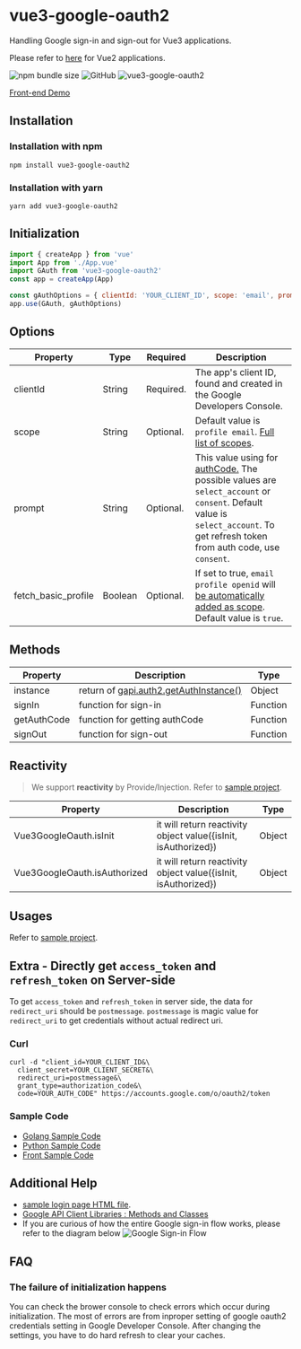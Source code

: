 # vue3-google-oauth2
Handling Google sign-in and sign-out for Vue3 applications. 

Please refer to [here](https://github.com/guruahn/vue-google-oauth2) for Vue2 applications.


![npm bundle size](https://img.shields.io/bundlephobia/minzip/vue3-google-oauth2.svg)
![GitHub](https://img.shields.io/npm/l/vue3-google-oauth2)
![vue3-google-oauth2](https://img.shields.io/npm/dt/vue3-google-oauth2.svg)


[Front-end Demo](https://github.com/guruahn/vue3-google-oauth2)

## Installation
### Installation with npm
```
npm install vue3-google-oauth2
```

### Installation with yarn
```
yarn add vue3-google-oauth2
```

## Initialization
```javascript
import { createApp } from 'vue'
import App from './App.vue'
import GAuth from 'vue3-google-oauth2'
const app = createApp(App)

const gAuthOptions = { clientId: 'YOUR_CLIENT_ID', scope: 'email', prompt: 'consent', fetch_basic_profile: false }
app.use(GAuth, gAuthOptions)
```


## Options
| Property     | Type     | Required        | Description     |
|--------------|----------|-----------------|-----------------|
| clientId     | String   | Required.       | The app's client ID, found and created in the Google Developers Console. |
| scope        | String   | Optional.       | Default value is `profile email`. [Full list of scopes](https://developers.google.com/identity/protocols/googlescopes). |
| prompt       | String   | Optional.       | This value using for [authCode.](https://developers.google.com/api-client-library/javascript/reference/referencedocs#gapiauth2offlineaccessoptions) The possible values are `select_account` or `consent`. Default value is `select_account`. To get refresh token from auth code, use `consent`.|
| fetch_basic_profile       | Boolean   | Optional.       | If set to true, `email profile openid` will [be automatically added as scope](https://developers.google.com/identity/sign-in/web/sign-in). Default value is `true`. |

## Methods
| Property     | Description        | Type     |
|--------------|--------------------|----------|
| instance   | return of [gapi.auth2.getAuthInstance()](https://developers.google.com/identity/sign-in/web/reference#gapiauth2authresponse)   | Object |
| signIn       | function for sign-in | Function  |
| getAuthCode  | function for getting authCode | Function  |
| signOut      | function for sign-out | Function  |

## Reactivity
> We support **reactivity** by Provide/Injection. Refer to [sample project](https://github.com/guruahn/vue3-google-oauth2).

| Property     | Description        | Type     |
|--------------|--------------------|----------|
| Vue3GoogleOauth.isInit   | it will return reactivity object value({isInit, isAuthorized})  | Object |
| Vue3GoogleOauth.isAuthorized   | it will return reactivity object value({isInit, isAuthorized})  | Object |

## Usages
Refer to [sample project](https://github.com/guruahn/vue3-google-oauth2).


## Extra - Directly get `access_token` and `refresh_token` on Server-side
To get `access_token` and `refresh_token` in server side, the data for `redirect_uri` should be `postmessage`. `postmessage` is magic value for `redirect_uri` to get credentials without actual redirect uri.

### Curl
```
curl -d "client_id=YOUR_CLIENT_ID&\
  client_secret=YOUR_CLIENT_SECRET&\
  redirect_uri=postmessage&\
  grant_type=authorization_code&\
  code=YOUR_AUTH_CODE" https://accounts.google.com/o/oauth2/token
```

### Sample Code
- [Golang Sample Code](https://github.com/guruahn/vue-google-oauth2/blob/master/backend-samples/golang/main.go)
- [Python Sample Code](https://github.com/guruahn/vue-google-oauth2/blob/master/backend-samples/python/main.py)
- [Front Sample Code](https://github.com/guruahn/vue-google-oauth2-front-sample-vue3)

## Additional Help
- [sample login page HTML file](https://github.com/guruahn/vue-google-oauth2/blob/master/sample.html).
- [Google API Client Libraries : Methods and Classes](https://developers.google.com/api-client-library/javascript/reference/referencedocs)
- If you are curious of how the entire Google sign-in flow works, please refer to the diagram below
![Google Sign-in Flow](https://developers.google.com/identity/sign-in/web/server_side_code_flow.png)


## FAQ
### The failure of initialization happens
You can check the brower console to check errors which occur during initialization.
The most of errors are from inproper setting of google oauth2 credentials setting in Google Developer Console.
After changing the settings, you have to do hard refresh to clear your caches.

